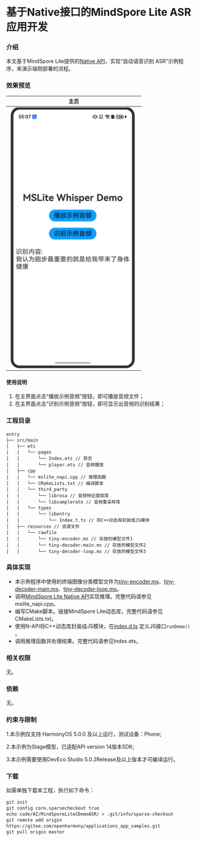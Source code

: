 # **基于**Native**接口的MindSpore Lite ASR 应用开发**

### 介绍

本文基于MindSpore Lite提供的[Native API](https://docs.openharmony.cn/pages/v5.0/zh-cn/application-dev/reference/apis-mindspore-lite-kit/_mind_spore.md)，实现“自动语音识别 ASR”示例程序，来演示端侧部署的流程。

### 效果预览

| 主页                                               |
| -------------------------------------------------- |
| <img src="screenshots/MIndSporeLiteCDemoASR.PNG"/> |

#### 使用说明

1. 在主界面点击“播放示例音频”按钮，即可播放音频文件；
2. 在主界面点击“识别示例音频”按钮，即可显示出音频的识别结果；

### 工程目录

```
entry
├── src/main
│   ├── ets
|   |   └── pages 
|   |       └── Index.ets // 首页
|   |       └── player.ets // 音频播放
│   ├── cpp
|   |   └── mslite_napi.cpp // 推理函数 
|   |   └── CMakeLists.txt // 编译脚本
|   |   └── third_party
|   |       └── librosa // 音频特征提取库
|   |       └── libsamplerate // 音频重采样库
|   |   └── types 
|   |       └── libentry 
|   |           └── Index.t.ts // 将C++动态库封装成JS模块
│   ├── resources // 资源文件
|   |   └── rawfile 
|   |       └── tiny-encoder.ms // 存放的模型文件1
|   |       └── tiny-decoder-main.ms // 存放的模型文件2
|   |       └── tiny-decoder-loop.ms // 存放的模型文件3
```

### 具体实现

* 本示例程序中使用的终端图像分类模型文件为[tiny-encoder.ms](entry\src\main\resources\rawfile\tiny-encoder.ms)、[tiny-decoder-main.ms](entry\src\main\resources\rawfile\tiny-decoder-main.ms)、[tiny-decoder-loop.ms](entry\src\main\resources\rawfile\tiny-decoder-loop.ms)。
* 调用[MindSpore Lite Native API](https://docs.openharmony.cn/pages/v5.0/zh-cn/application-dev/reference/apis-mindspore-lite-kit/_mind_spore.md)实现推理。完整代码请参见mslite_napi.cpp。
* 编写CMake脚本。链接MindSpore Lite动态库，完整代码请参见CMakeLists.txt。
* 使用N-API将C++动态库封装成JS模块，在[index.d.ts](entry/src/main/cpp/types/libentry/index.d.ts) 定义JS接口`runDemo()` 。
* 调用推理函数并处理结果。完整代码请参见Index.ets。

### 相关权限

无。

### 依赖

无。

### 约束与限制

1.本示例仅支持 HarmonyOS 5.0.0 及以上运行，测试设备：Phone;

2.本示例为Stage模型，已适配API version 14版本SDK;

3.本示例需要使用DevEco Studio 5.0.2Release及以上版本才可编译运行。

### 下载

如需单独下载本工程，执行如下命令：

```
git init
git config core.sparsecheckout true
echo code/AI/MindSporeLiteCDemoASR/ > .git/info/sparse-checkout
git remote add origin https://gitee.com/openharmony/applications_app_samples.git
git pull origin master
```

